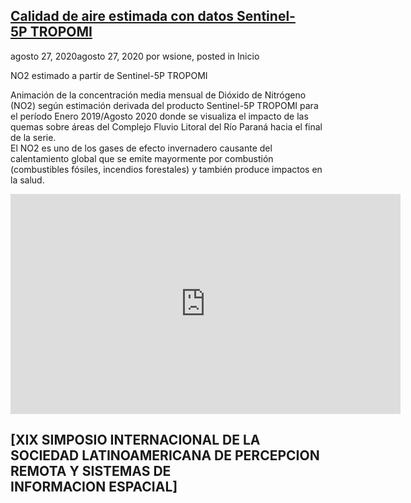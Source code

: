 
## [Calidad de aire estimada con datos Sentinel-5P TROPOMI](https://ceregeo.org/2020/08/27/calidad-de-aire-estimada-con-datos-sentinel-5p-tropomi/)

agosto 27, 2020agosto 27, 2020 por wsione, posted in Inicio

NO2 estimado a partir de Sentinel-5P TROPOMI

Animación de la concentración media mensual de Dióxido de Nitrógeno
(NO2) según estimación derivada del producto Sentinel-5P TROPOMI para el
período Enero 2019/Agosto 2020 donde se visualiza el impacto de las
quemas sobre áreas del Complejo Fluvio Litoral del Río Paraná hacia el
final de la serie.  
El NO2 es uno de los gases de efecto invernadero causante del
calentamiento global que se emite mayormente por combustión
(combustibles fósiles, incendios forestales) y también produce impactos
en la salud.

<iframe width="624" height="352" src="https://www.youtube.com/embed/_QDv9a0wRC4" title="YouTube video player" frameborder="0" allow="accelerometer; autoplay; clipboard-write; encrypted-media; gyroscope; picture-in-picture" allowfullscreen></iframe>


## [XIX SIMPOSIO INTERNACIONAL DE LA SOCIEDAD LATINOAMERICANA DE PERCEPCION REMOTA Y SISTEMAS DE INFORMACION ESPACIAL]

